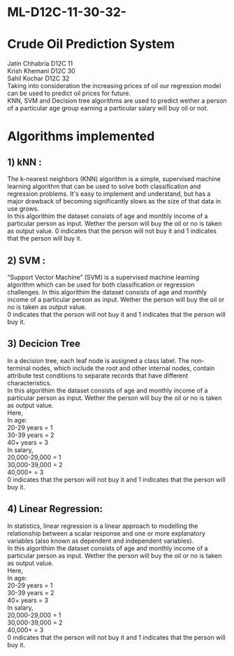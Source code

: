 # ML-D12C-11-30-32-
# Crude Oil Prediction System
Jatin Chhabria D12C 11 <br>
Krish Khemani D12C 30 <br>
Sahil Kochar D12C 32 <br>
Taking into consideration the increasing prices of oil our regression model can be used to predict oil prices for future. <br>
KNN, SVM and Decision tree algorithms are used to predict wether a person of a particular age group earning a particular salary will buy oil or not. <br>

# Algorithms implemented
## 1) kNN : <br>
The k-nearest neighbors (KNN) algorithm is a simple, supervised machine learning algorithm that can be used to solve both classification and regression problems. It's easy to implement and understand, but has a major drawback of becoming significantly slows as the size of that data in use grows.<br>
In this algorithim the dataset consists of age and monthly income of a particular person as input. Wether the person will buy the oil or no is taken as output value.
0 indicates that the person will not buy it and 1 indicates that the person will buy it.
## 2) SVM : <br>
“Support Vector Machine” (SVM) is a supervised machine learning algorithm which can be used for both classification or regression challenges.
In this algorithim the dataset consists of age and monthly income of a particular person as input. Wether the person will buy the oil or no is taken as output value.<br>
0 indicates that the person will not buy it and 1 indicates that the person will buy it.
## 3) Decicion Tree <br>
In a decision tree, each leaf node is assigned a class label. The non-terminal nodes, which include the root and other internal nodes, contain attribute test conditions to separate records that have different characteristics.<br>
In this algorithim the dataset consists of age and monthly income of a particular person as input. Wether the person will buy the oil or no is taken as output value.<br>
Here,<br>
In age: <br>
20-29 years = 1 <br>
30-39 years = 2 <br>
40+ years = 3 <br>
In salary, <br>
20,000-29,000 = 1 <br>
30,000-39,000 = 2 <br>
40,000+ = 3 <br>
0 indicates that the person will not buy it and 1 indicates that the person will buy it.<br>
## 4) Linear Regression: <br>
In statistics, linear regression is a linear approach to modelling the relationship between a scalar response and one or more explanatory variables (also known as dependent and independent variables).<br>
In this algorithim the dataset consists of age and monthly income of a particular person as input. Wether the person will buy the oil or no is taken as output value.<br>
Here,<br>
In age: <br>
20-29 years = 1 <br>
30-39 years = 2 <br>
40+ years = 3 <br>
In salary, <br>
20,000-29,000 = 1 <br>
30,000-39,000 = 2 <br>
40,000+ = 3 <br>
0 indicates that the person will not buy it and 1 indicates that the person will buy it.
